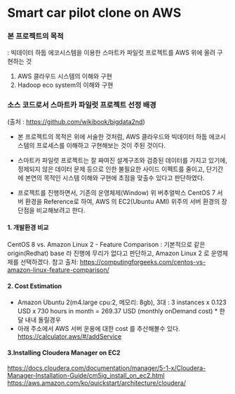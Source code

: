 # **Smart car pilot clone on AWS**

### 본 프로젝트의 목적
:  빅데이터 하둡 에코시스템을 이용한 스마트카 파일럿 프로젝트를 AWS 위에 올려 구현하는 것
1. AWS 클라우드 시스템의 이해와 구현
2. Hadoop eco system의 이해와 구현

### 소스 코드로서 스마트카 파일럿 프로젝트 선정 배경
   (출처 : https://github.com/wikibook/bigdata2nd)
- 본 프로젝트의 목적은 위에 서술한 것처럼, AWS 클라우드와 빅데이터 하둡 에코시스템의 프로세스를 이해하고 구현해보는 것이 주된 것이다.
- 스마트카 파일럿 프로젝트는 잘 짜여진 설계구조와 검증된 데이터를 가지고 있기에, 정제되지 않은 데이터 문제 등으로 인한 불필요한 사이드 이펙트를 줄이고, 단기간에 본연의 목적인 시스템 이해와 구현에 초점을 맞출수 있다고 판단하였다.


- 프로젝트를 진행하면서, 기존의 운영체제(Window) 위 버추얼박스 CentOS 7 서버 환경을 Reference로 하여, AWS 의 EC2(Ubuntu AMI) 위주의 서버 환경의 장단점을 비교해보려고 한다. 


#### 1. 개발환경 비교
CentOS 8 vs. Amazon Linux 2 - Feature Comparison
: 기본적으로 같은 origin(Redhat) base 라 진행에 무리가 없다고 판단하고, Amazon Linux 2 로 운영체제를 선택하겠다.
참고 출처: https://computingforgeeks.com/centos-vs-amazon-linux-feature-comparison/

#### 2. Cost Estimation
- Amazon Ubuntu 2(m4.large cpu:2, 메모리: 8gb), 3대 : 3 instances x 0.123 USD x 730 hours in month = 269.37 USD (monthly onDemand cost) * 한달 내내 돌릴경우
- 아래 주소에서 AWS 서버 운용에 대한 cost 를 추산해볼수 있다.
https://calculator.aws/#/addService

#### 3.Installing Cloudera Manager on EC2
https://docs.cloudera.com/documentation/manager/5-1-x/Cloudera-Manager-Installation-Guide/cm5ig_install_on_ec2.html
https://aws.amazon.com/ko/quickstart/architecture/cloudera/
